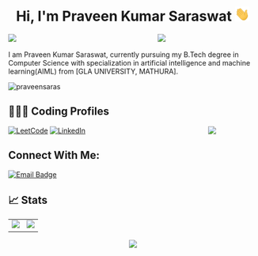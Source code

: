 <h1 align="center" >Hi, I'm Praveen Kumar Saraswat
<img src="https://github.com/ABSphreak/ABSphreak/blob/master/gifs/Hi.gif" width="30px"></h1>
<img width="40%" align="right"   src="https://github.com/SauravMukherjee44/SauravMukherjee44/blob/03193437b82d681c9caa24657c4ebec746dc628f/workbench.svg" >
<!-- Typing SVG by praveensarasawat - https://github.com/praveensaras/readme-typing-svg -->
<p align="left">
  <a href="https://github.com/praveensaras/readme-typing-svg"><img src="https://readme-typing-svg.herokuapp.com/?lines=Hi,%20I%20am%20Praveen%20Kumar%20Saraswat!;I%20Love%20to%20Explore%20Different%20things;I%20Love%20Coding%20❤.&font=Fira%20Code&left=true&width=440&height=45&color=FFD700&vleft=true&size=20"></a>
</p>
<!--  -->

I am Praveen Kumar Saraswat, currently pursuing my B.Tech degree in Computer Science with specialization in artificial intelligence and machine learning(AIML) from [GLA UNIVERSITY, MATHURA].

<p align="left"> <img src="https://komarev.com/ghpvc/?username=praveensaras&label=Profile%20views&color=129e00&style=plastic" alt="praveensaras" /> </p>

## 👨🏻‍💻 Coding Profiles
[![LeetCode](https://img.shields.io/badge/-LeetCode-FFA500?style=flat-square&logo=LeetCode&logoColor=black)](https://leetcode.com/praveensaraswat/)
<img align='right' src="https://user-images.githubusercontent.com/80679669/152499642-54b58ebb-49b5-42a7-b401-e6b957d94ec3.png" width="100">
[![LinkedIn](https://img.shields.io/badge/-LinkedIn-00008B?style=flat-square&logo=LinkedIn&logoColor=white)](https://www.linkedin.com/in/praveen-kumar-saraswat-3a4869254/)

## Connect With Me:

[![Email Badge](https://img.shields.io/badge/-Email-c14438?style=flat-square&logo=Gmail&logoColor=white&link=mailto:praveensaraswat028801@gmail.com)](mailto:praveensaraswat028801@gmail.com)
<a href="[https://instagram.com/praveen saraswat](https://www.instagram.com/praveensaraswat_70/)" target="blank"><img align="left" src="https://user-images.githubusercontent.com/80679669/152579378-3d4a428f-8ac6-4921-bd79-15692646420c.png" alt="" width="40" /></a>

## 📈 Stats
<table>
<tr>
<td>
<img src="https://github-readme-stats.vercel.app/api?username=praveensaras&include_all_commits=true&count_private=true&show_icons=true&line_height=20&theme=tokyonight"/>
<td><img src="https://github-readme-stats.vercel.app/api/top-langs?username=praveensaras&show_icons=true&locale=en&layout=compact&theme=tokyonight" />
</td>
</tr>
</table>
<p align="center">
<img align="center" src="https://github-readme-streak-stats.herokuapp.com/?user=praveensaras&theme=tokyonight" />
